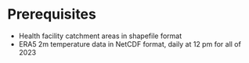 # Prerequisites

- Health facility catchment areas in shapefile format
- ERA5 2m temperature data in NetCDF format, daily at 12 pm for all of 2023
